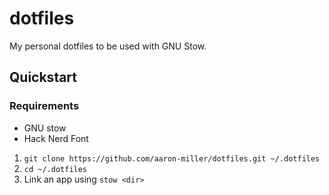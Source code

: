 # dotfiles
My personal dotfiles to be used with GNU Stow.

## Quickstart

### Requirements
- GNU stow
- Hack Nerd Font

1. `git clone https://github.com/aaron-miller/dotfiles.git ~/.dotfiles`
2. `cd ~/.dotfiles`
3. Link an app using `stow <dir>`
